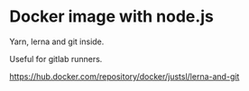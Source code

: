 # Docker image with node.js
Yarn, lerna and git inside.

Useful for gitlab runners.

https://hub.docker.com/repository/docker/justsl/lerna-and-git
